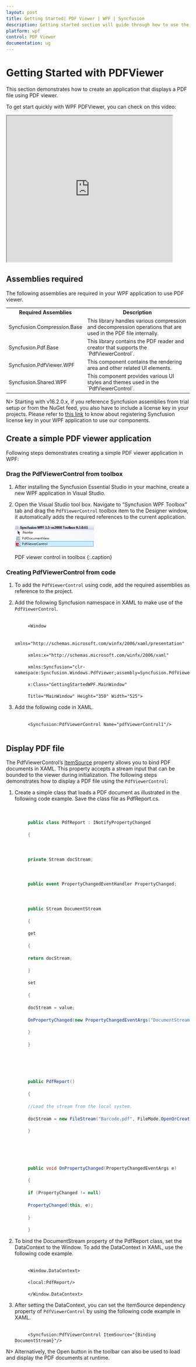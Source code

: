 ```yaml
---
layout: post
title: Getting Started| PDF Viewer | WPF | Syncfusion
description: Getting started section will guide through how to use the PDF viewer WPF control in the WPF application, step by step in MVVM pattern.
platform: wpf
control: PDF Viewer
documentation: ug
---
```


# Getting Started with PDFViewer

This section demonstrates how to create an application that displays a PDF file using PDF viewer.

To get start quickly with WPF PDFViewer, you can check on this video:
<style>#WPFPDFViewerVideoTutorial{width : 90% !important; height: 400px !important }</style>
<iframe id='WPFPDFViewerVideoTutorial' src='https://www.youtube.com/embed/H1YBX_-QWKc'></iframe>

## Assemblies required

The following assemblies are required in your WPF application to use PDF viewer.

<table>
<tr>
<th>
Required Assemblies</th><th>
Description</th></tr>
<tr>
<td>
Syncfusion.Compression.Base</td><td>
This library handles various compression and decompression operations that are used in the PDF file internally.</td></tr>
<tr>
<td>
Syncfusion.Pdf.Base</td><td>
This library contains the PDF reader and creator that supports the `PdfViewerControl`.</td></tr>
<tr>
<td>
Syncfusion.PdfViewer.WPF</td><td>
This component contains the rendering area and other related UI elements.</td></tr>
<tr>
<td>
Syncfusion.Shared.WPF</td><td>
This component provides various UI styles and themes used in the `PdfViewerControl`.</td></tr>
</table>

N> Starting with v16.2.0.x, if you reference Syncfusion assemblies from trial setup or from the NuGet feed, you also have to include a license key in your projects. Please refer to [this link](https://help.syncfusion.com/common/essential-studio/licensing/license-key) to know about registering Syncfusion license key in your WPF application to use our components.

## Create a simple PDF viewer application 

Following steps demonstrates creating a simple PDF viewer application in WPF:

### Drag the PdfViewerControl from toolbox

1. After installing the Syncfusion Essential Studio in your machine, create a new WPF application in Visual Studio.
2. Open the Visual Studio tool box. Navigate to “Syncfusion WPF Toolbox” tab and drag the `PdfViewerControl` toolbox item to the Designer window, it automatically adds the required references to the current application.

   ![Getting started](Getting-Started_images/Getting-Started_img3.png)

    PDF viewer control in toolbox
    {:.caption}

### Creating PdfViewerControl from code

1. To add the `PdfViewerControl` using code, add the required assemblies as reference to the project.
2. Add the following Syncfusion namespace in XAML to make use of the `PdfViewerControl`.

   ~~~xaml

		<Window

		xmlns="http://schemas.microsoft.com/winfx/2006/xaml/presentation"

		xmlns:x="http://schemas.microsoft.com/winfx/2006/xaml"

		xmlns:Syncfusion="clr-namespace:Syncfusion.Windows.PdfViewer;assembly=Syncfusion.PdfViewer.WPF" 

		x:Class="GettingStartedWPF.MainWindow"

		Title="MainWindow" Height="350" Width="525">

   ~~~		


3. Add the following code in XAML.

   ~~~xaml

		<Syncfusion:PdfViewerControl Name="pdfViewerControl1"/>


   ~~~

## Display PDF file
   
The PdfViewerControl’s [ItemSource](https://help.syncfusion.com/cr/cref_files/wpf/Syncfusion.PdfViewer.WPF~Syncfusion.Windows.PdfViewer.PdfViewerControl~ItemSource.html) property allows you to bind PDF documents in XAML. This property accepts a stream input that can be bounded to the viewer during initialization. The following steps demonstrates how to display a PDF file using the `PdfViewerControl`:

1. Create a simple class that loads a PDF document  as illustrated in the following code example. Save the class file as PdfReport.cs.

   ~~~csharp


		public class PdfReport : INotifyPropertyChanged

		{



		private Stream docStream;



		public event PropertyChangedEventHandler PropertyChanged;



		public Stream DocumentStream

		{

		get

		{

		return docStream;

		}

		set

		{

		docStream = value;

		OnPropertyChanged(new PropertyChangedEventArgs("DocumentStream"));

		}

		}





		public PdfReport()

		{

		//Load the stream from the local system.

		docStream = new FileStream("Barcode.pdf", FileMode.OpenOrCreate);           

		}





		public void OnPropertyChanged(PropertyChangedEventArgs e)

		{

		if (PropertyChanged != null)

		PropertyChanged(this, e);

		}

		}


   ~~~

2. To bind the DocumentStream property of the PdfReport class, set the DataContext to the Window. To add the DataContext in XAML, use the following code example.

   ~~~xaml

		<Window.DataContext>

		<local:PdfReport/>

		</Window.DataContext>

   ~~~

3. After setting the DataContext, you can set the ItemSource dependency property of `PdfViewerControl` by using the following code example in XAML.

   ~~~xaml

		<Syncfusion:PdfViewerControl ItemSource="{Binding DocumentStream}"/>

   ~~~

N> Alternatively, the Open button in the toolbar can also be used to load and display the PDF documents at runtime.
